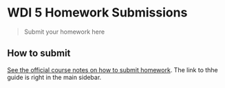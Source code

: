 # WDI 5 Homework Submissions

> Submit your homework here

## How to submit

[See the official course notes on how to submit homework](https://billpatrianakos.gitbooks.io/wdi-bandits/content/). The link to thhe guide is right in the main sidebar.